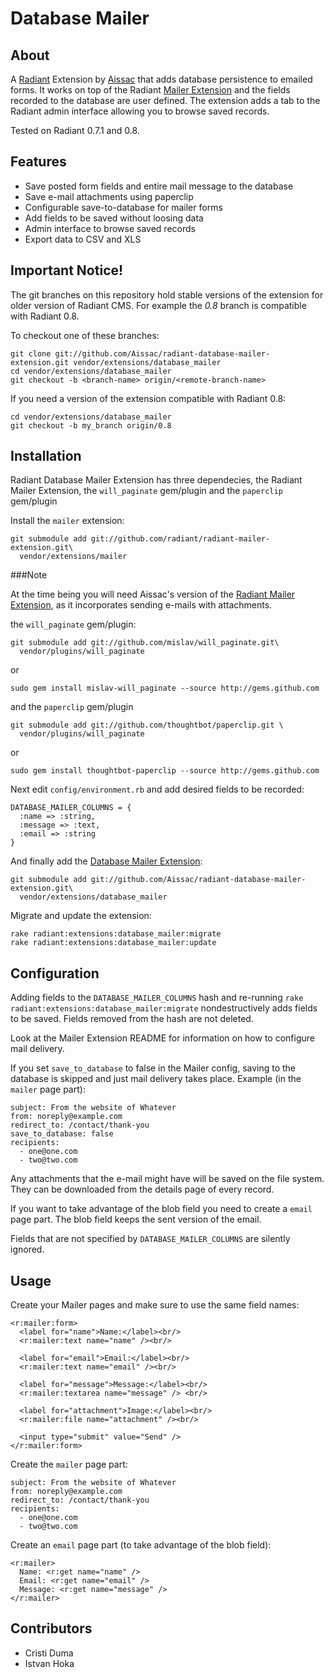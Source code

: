 Database Mailer
===

About
---

A [Radiant][rd] Extension by [Aissac][ai] that adds database persistence to emailed forms. It works on top of the Radiant [Mailer Extension][rme] and the fields recorded to the database are user defined. The extension adds a tab to the Radiant admin interface allowing you to browse saved records.

Tested on Radiant 0.7.1 and 0.8.

Features
---

* Save posted form fields and entire mail message to the database
* Save e-mail attachments using paperclip
* Configurable save-to-database for mailer forms
* Add fields to be saved without loosing data
* Admin interface to browse saved records
* Export data to CSV and XLS

Important Notice!
---

The git branches on this repository hold stable versions of the extension for older version of Radiant CMS. For example the _0.8_ branch is compatible with Radiant 0.8. 

To checkout one of these branches:

    git clone git://github.com/Aissac/radiant-database-mailer-extension.git vendor/extensions/database_mailer
    cd vendor/extensions/database_mailer
    git checkout -b <branch-name> origin/<remote-branch-name>

If you need a version of the extension compatible with Radiant 0.8:
    
    cd vendor/extensions/database_mailer
    git checkout -b my_branch origin/0.8

Installation
---

Radiant Database Mailer Extension has three dependecies, the Radiant Mailer Extension, the `will_paginate` gem/plugin and the `paperclip` gem/plugin

Install the `mailer` extension:

    git submodule add git://github.com/radiant/radiant-mailer-extension.git\
      vendor/extensions/mailer

###Note

At the time being you will need Aissac's version of the [Radiant Mailer Extension][arme], as it incorporates sending e-mails with attachments.

the `will_paginate` gem/plugin:   

    git submodule add git://github.com/mislav/will_paginate.git\
      vendor/plugins/will_paginate
    
or

    sudo gem install mislav-will_paginate --source http://gems.github.com

and the `paperclip` gem/plugin 

    git submodule add git://github.com/thoughtbot/paperclip.git \
      vendor/plugins/will_paginate

or

    sudo gem install thoughtbot-paperclip --source http://gems.github.com

Next edit `config/environment.rb` and add desired fields to be recorded:

    DATABASE_MAILER_COLUMNS = {
      :name => :string,
      :message => :text,
      :email => :string
    }

And finally add the [Database Mailer Extension][rdme]:

    git submodule add git://github.com/Aissac/radiant-database-mailer-extension.git\
      vendor/extensions/database_mailer

Migrate and update the extension:

    rake radiant:extensions:database_mailer:migrate
    rake radiant:extensions:database_mailer:update

Configuration
---

Adding fields to the `DATABASE_MAILER_COLUMNS` hash and re-running `rake radiant:extensions:database_mailer:migrate` nondestructively adds fields to be saved. Fields removed from the hash are not deleted.

Look at the Mailer Extension README for information on how to configure mail delivery.

If you set `save_to_database` to false in the Mailer config, saving to the database is skipped and just mail delivery takes place. Example (in the `mailer` page part):

    subject: From the website of Whatever
    from: noreply@example.com
    redirect_to: /contact/thank-you
    save_to_database: false
    recipients:
      - one@one.com
      - two@two.com

Any attachments that the e-mail might have will be saved on the file system. They can be downloaded from the details page of every record.

If you want to take advantage of the blob field you need to create a `email` page part. The blob field keeps the sent version of the email.

Fields that are not specified by `DATABASE_MAILER_COLUMNS` are silently ignored.

Usage
---

Create your Mailer pages and make sure to use the same field names:

    <r:mailer:form>
      <label for="name">Name:</label><br/>
      <r:mailer:text name="name" /><br/>

      <label for="email">Email:</label><br/>
      <r:mailer:text name="email" /><br/>
  
      <label for="message">Message:</label><br/>
      <r:mailer:textarea name="message" /> <br/>
  
      <label for="attachment">Image:</label><br/>
      <r:mailer:file name="attachment" /><br/>
  
      <input type="submit" value="Send" />
    </r:mailer:form>

Create the `mailer` page part:

    subject: From the website of Whatever
    from: noreply@example.com
    redirect_to: /contact/thank-you
    recipients:
      - one@one.com
      - two@two.com
      
Create an `email` page part (to take advantage of the blob field):

    <r:mailer>
      Name: <r:get name="name" />
      Email: <r:get name="email" />
      Message: <r:get name="message" />
    </r:mailer>

Contributors
---

* Cristi Duma
* Istvan Hoka

[rd]: http://radiantcms.org/
[ai]: http://www.aissac.ro/
[rme]: http://github.com/radiant/radiant-mailer-extension
[arme]: http://github.com/Aissac/radiant-mailer-extension
[rdme]: http://blog.aissac.ro/radiant/database-mailer-extension/